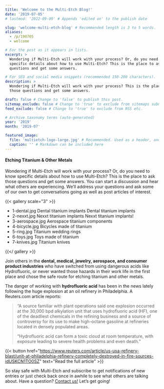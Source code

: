```yaml
---
title: 'Welcome to the Multi-Etch Blog!'
date: '2019-07-05'
# lastmod: '2022-09-09' # Appends 'edited on' to the publish date

slug: 'welcome-multi-etch-blog' # Recommended length is 3 to 5 words.
aliases:
  - /p/190705
  - welcome

# For the post as it appears in lists.
excerpt: >
  Wondering if Multi-Etch will work with your process? Or, do you need to know
  specific details about how to use Multi-Etch? This is the place to ask those
  questions and get some answers.

# For SEO and social media snippets (recommended 150-200 characters).
description: >
  Wondering if Multi-Etch will work with your process? This is the place to ask
  those questions and get some answers.

draft: false # Change to 'false' to publish this post.
sitemap_exclude: false # Change to 'true' to exclude from sitemaps submitted to search engines.
feed_exclude: false # Change to 'true' to exclude from RSS etc.

# Archive taxonomy terms (auto-generated)
year: '2019'
month: '2019-07'

featured_image:
  file: 'multietch-logo-large.jpg' # Recommended. Used as a header, and when sharing on social media.
  caption: '' # Markdown can be included here
---
```


#### Etching Titanium & Other Metals

Wondering if Multi-Etch will work with your process? Or, do you need to know
specific details about how to use Multi-Etch? This is the place to ask those
questions and get some answers. You can start a discussion and hear what others
are experiencing. We’ll address your questions and ask some of our own to get
conversations going as well as post articles of interest.

{{< gallery scale="3" >}}

- 1-dental.jpg Dental titanium implants Dental titanium implants
- 2-nexxt.jpg Nexxt titanium implants Nexxt titanium implants!
- 3-aerospace.jpg Aerospace titanium components
- 4-bicycle.jpg Bicycles made of titanium
- 5-ring.jpg Titanium wedding rings
- 6-toys.jpg Toys made of titanium
- 7-knives.jpg Titanium knives

{{</ gallery >}}

Join others in the **dental, medical, jewelry, aerospace, and consumer product
industries** who have switched from using dangerous acids like Hydrofluoric, or
never wanted those hazards in their work life in the first place and chose the
safe route for etching titanium and other metals.

The danger of working with **hydrofluoric acid** has been in the news lately
following the huge explosion at an oil refinery in Philadelphia. A Reuters.com
article reports:

> “A source familiar with plant operations said one explosion occurred at the
> 30,000 bpd alkylation unit that uses hydrofluoric acid (HF), one of the
> deadliest chemicals in the refining business and a source of controversy for
> its use to make high-octane gasoline at refineries located in densely
> populated areas.
>
> “Hydrofluoric acid can form a toxic cloud at room temperature, with exposure
> leading to severe health problems and even death.”

{{< button href="https://www.reuters.com/article/us-usa-refinery-blast/unit-at-philadelphia-refinery-completely-destroyed-in-fire-sources-idUSKCN1TO0SZ" text="Read the full article" >}}

So stay safe with Multi-Etch and subscribe to get notifications of new entries
or just check back once in awhile to see what others are talking about. Have a
question? [Contact us!](/contact/) Let’s get going!
